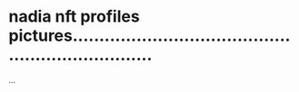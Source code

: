# nadia nft profiles pictures....................................................................
...
